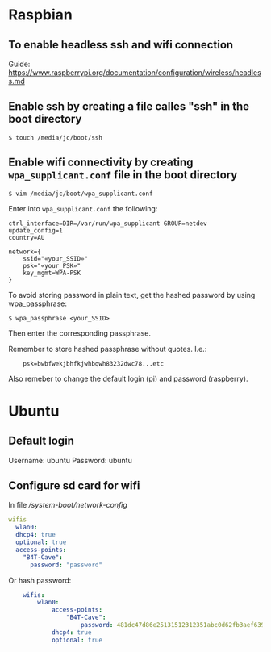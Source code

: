 # Raspbian

## To enable headless ssh and wifi connection
Guide: https://www.raspberrypi.org/documentation/configuration/wireless/headless.md

## Enable ssh by creating a file calles "ssh" in the boot directory
```shell
$ touch /media/jc/boot/ssh
```

## Enable wifi connectivity by creating `wpa_supplicant.conf` file in the boot directory
```shell
$ vim /media/jc/boot/wpa_supplicant.conf
```
Enter into `wpa_supplicant.conf` the following:

```shell
ctrl_interface=DIR=/var/run/wpa_supplicant GROUP=netdev
update_config=1
country=AU

network={
    ssid="«your_SSID»"
    psk="«your_PSK»"
    key_mgmt=WPA-PSK
}
```

To avoid storing password in plain text, get the hashed password by using wpa_passphrase:
```shell
$ wpa_passphrase <your_SSID>
```
Then enter the corresponding passphrase.

Remember to store hashed passphrase without quotes.  I.e.:
```shell
	psk=bwbfwekjbhfkjwhbqwh83232dwc78...etc
```

Also remeber to change the default login (pi) and password (raspberry).


# Ubuntu

## Default login
Username: ubuntu
Password: ubuntu

## Configure sd card for wifi
In file */system-boot/network-config*

```yaml
wifis
  wlan0:
  dhcp4: true
  optional: true
  access-points:
    "B4T-Cave":
      password: "password"
```
Or hash password:
```yaml
    wifis:
        wlan0:
            access-points:
                "B4T-Cave":
                    password: 481dc47d86e25131512312351abc0d62fb3aef639etc
            dhcp4: true
            optional: true
```
